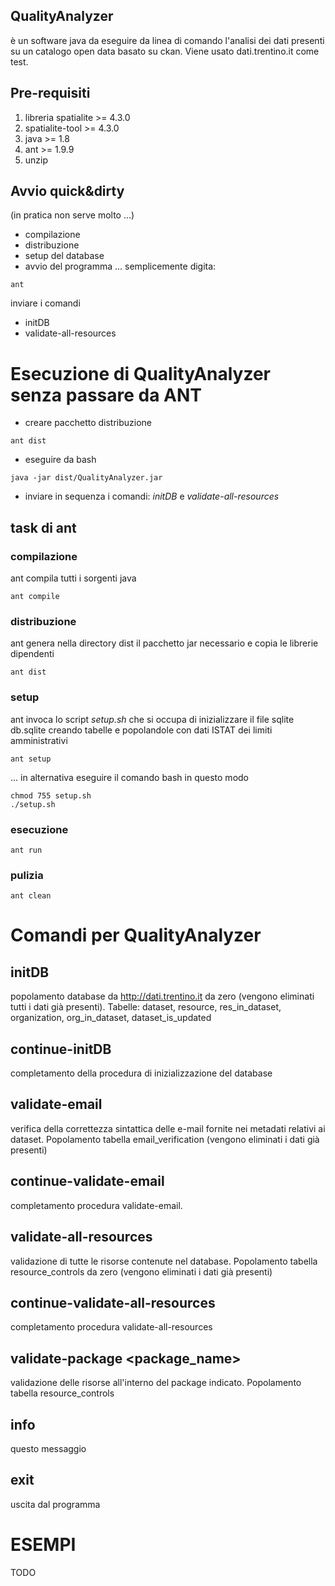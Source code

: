 ## QualityAnalyzer
è un software java da eseguire da linea di comando l'analisi dei dati presenti su un catalogo open data basato su ckan.
Viene usato dati.trentino.it come test.

## Pre-requisiti

1. libreria spatialite >= 4.3.0
1. spatialite-tool >= 4.3.0
1. java >= 1.8
1. ant >= 1.9.9
1. unzip

## Avvio quick&dirty 
(in pratica non serve molto ...)
- compilazione
- distribuzione
- setup del database
- avvio del programma
... semplicemente digita:

```
ant
```
inviare i comandi
- initDB
- validate-all-resources

# Esecuzione di QualityAnalyzer senza passare da ANT
- creare pacchetto distribuzione 
```
ant dist
```
- eseguire da bash 
```
java -jar dist/QualityAnalyzer.jar
```
- inviare in sequenza i comandi: 
*initDB* e *validate-all-resources*


## task di ant 
### compilazione
ant compila tutti i sorgenti java
```
ant compile
```
### distribuzione
ant genera nella directory dist il pacchetto jar necessario e copia le librerie dipendenti
```
ant dist
```
### setup
ant invoca lo script *setup.sh* che si occupa di inizializzare il file sqlite db.sqlite creando tabelle e popolandole con dati ISTAT dei limiti amministrativi
```
ant setup
```
... in alternativa eseguire il comando bash in questo modo
```
chmod 755 setup.sh
./setup.sh
```

### esecuzione
```
ant run
```
### pulizia
```
ant clean
```

# Comandi per QualityAnalyzer

## initDB 
popolamento database da http://dati.trentino.it da zero (vengono eliminati tutti i dati già presenti). 
Tabelle: 
dataset, resource, res_in_dataset, organization, org_in_dataset, dataset_is_updated

## continue-initDB 
completamento della procedura di inizializzazione del database

## validate-email
verifica della correttezza sintattica delle e-mail fornite nei metadati relativi ai dataset. 
Popolamento tabella email_verification (vengono eliminati i dati già presenti)

## continue-validate-email
completamento procedura validate-email.

## validate-all-resources
validazione di tutte le risorse contenute nel database. 
Popolamento tabella resource_controls da zero (vengono eliminati i dati già presenti)

## continue-validate-all-resources 
completamento procedura validate-all-resources

## validate-package <package_name>
validazione delle risorse all'interno del package indicato. 
Popolamento tabella resource_controls

## info 
questo messaggio

## exit 
uscita dal programma

# ESEMPI
TODO
